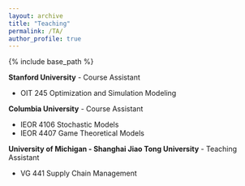 ```yaml
---
layout: archive
title: "Teaching"
permalink: /TA/
author_profile: true
---
```


{% include base_path %}


**Stanford University**  - Course Assistant  
- OIT 245 Optimization and Simulation Modeling    

**Columbia University**  - Course Assistant  
- IEOR 4106 Stochastic Models  
- IEOR 4407 Game Theoretical Models   

**University of Michigan - Shanghai Jiao Tong University**  - Teaching Assistant  
- VG 441 Supply Chain Management  